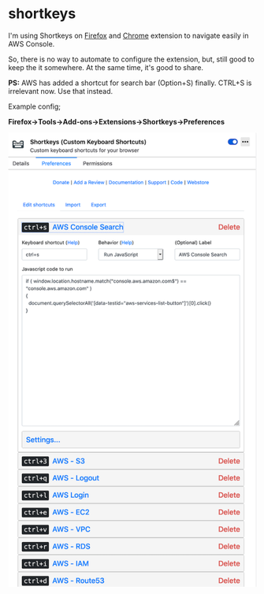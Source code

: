 # shortkeys

I'm using Shortkeys on [Firefox](https://addons.mozilla.org/en-GB/firefox/addon/shortkeys/) and [Chrome](https://chrome.google.com/webstore/detail/shortkeys-custom-keyboard/logpjaacgmcbpdkdchjiaagddngobkck) extension to navigate easily in AWS Console.

So, there is no way to automate to configure the extension, but, still good to keep the it somewhere. At the same time, it's good to share.

**PS:** AWS has added a shortcut for search bar (Option+S) finally. CTRL+S is irrelevant now. Use that instead.

Example config;

**Firefox->Tools->Add-ons->Extensions->Shortkeys->Preferences**

![Configuration](ss-config.png)